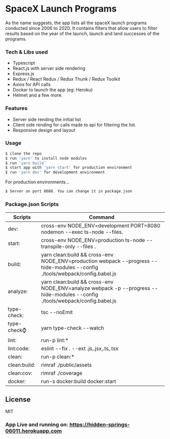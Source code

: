 # SpaceX Launch Programs

As the name suggests, the app lists all the spaceX launch programs conducted since 2006 to 2020. It contains filters that allow users to filter results based on the year of the launch, launch and land successes of the programs.

### Tech & Libs used

  - Typescript
  - React.js with server side rendering
  - Express.js
  - Redux / React Redux / Redux Thunk / Redux Toolkit
  - Axios for API calls
  - Docker to launch the app (eg: Heroku)
  - Helmet and a few more.

### Features

  - Server side rending the initial list
  - Client side rending for calls made to api for filtering the list.
  - Responsive design and layout

### Usage

```sh
$ clone the repo
$ run 'yarn' to install node modules
$ run 'yarn build'
$ start app with 'yarn start' for production environment
$ run 'yarn dev' for development environment

```

For production environments...

```sh
$ Server on port 8080. You can change it in package.json
```

### Package.json Scripts

| Scripts | Command |
| ------ | ------ |
| dev:  | cross-env NODE_ENV=development PORT=8080 nodemon --exec ts-node --files. |
| start:  | cross-env NODE_ENV=production ts-node --transpile-only --files . |
| build:  | yarn clean:build && cross-env NODE_ENV=production webpack --progress --hide-modules --config ./tools/webpack/config.babel.js |
| analyze:  | yarn clean:build && cross-env NODE_ENV=analyze webpack -p --progress --hide-modules --config ./tools/webpack/config.babel.js |
| type-check:  | tsc --noEmit |
| type-check:watch:  | yarn type-check --watch |
| lint:  | run-p lint:* |
| lint:code:  | eslint --fix . --ext .js,.jsx,.ts,.tsx |
| clean:  | run-p clean:* |
| clean:build:  | rimraf ./public/assets |
| clean:cov:  | rimraf ./coverage |
| docker:  | run-s docker:build docker:start |

License
----

MIT

### App Live and running on: <https://hidden-springs-06011.herokuapp.com>
